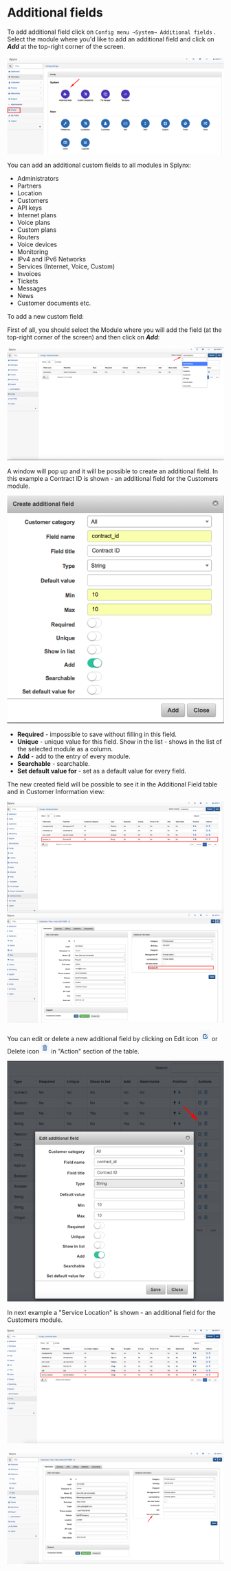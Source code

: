 Additional fields
================

To add additional field click on `Config menu →System→ Additional fields` . Select the module where you'd like to add an additional field and click on  ***Add*** at the top-right corner of the screen.

![](menu.png)

You can add an additional custom fields to all modules in Splynx:

* Administrators
* Partners
* Location
* Customers
* API keys
* Internet plans
* Voice plans
* Custom plans
* Routers
* Voice devices
* Monitoring
* IPv4 and IPv6 Networks
* Services (Internet, Voice, Custom)
* Invoices
* Tickets
* Messages
* News
* Customer documents  etc.


To add a new custom field:

First of all, you should select the Module where you will add the field (at the top-right corner of the screen) and then click on ***Add***:

![Select module](select_module.png)


A window will pop up and it will be possible to create an additional field. In this example a Contract ID is shown - an additional field for the Customers module.

![Create additional field](create_additional_field.png)

* **Required** - impossible to save without filling in this field.
* **Unique** -  unique value for this field.
Show in the list - shows in the list of the selected module as a column.
* **Add** - add to the entry of every module.
* **Searchable** - searchable.
* **Set default value for** - set as a default value for every field.  


The new created field will be possible to see it in the Additional Field table and in Customer Information view:

![Additional field](contract_id.png)
![Additional field](info.png)

You can edit or delete a new additional field by clicking on Edit icon ![](edit.png)  or Delete icon ![](delete.png)  in "Action" section of the table.

![Edit addtional field](edit_af.png)


In next example a "Service Location" is shown - an additional field for the Customers module.

![Service location](service_location.png)

![Info](service_location_information.png)
